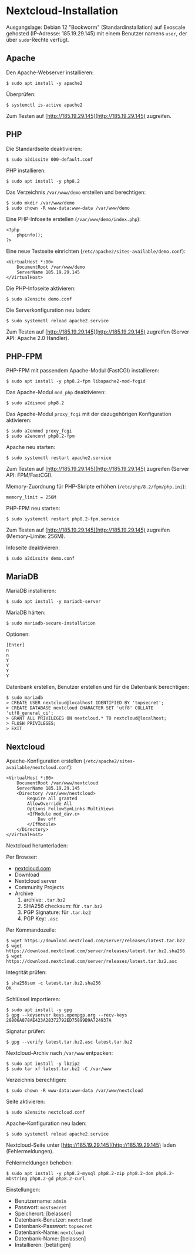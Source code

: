# Nextcloud-Installation

Ausgangslage: Debian 12 "Bookworm" (Standardinstallation) auf Exoscale gehosted
(IP-Adresse: 185.19.29.145) mit einem Benutzer namens `user`, der über
`sudo`-Rechte verfügt.

## Apache

Den Apache-Webserver installieren:

    $ sudo apt install -y apache2

Überprüfen:

    $ systemctl is-active apache2

Zum Testen auf [http://185.19.29.145](http://185.19.29.145) zugreifen.

## PHP

Die Standardseite deaktivieren:

    $ sudo a2dissite 000-default.conf

PHP installieren:

    $ sudo apt install -y php8.2

Das Verzeichnis `/var/www/demo` erstellen und berechtigen:

    $ sudo mkdir /var/www/demo
    $ sudo chown -R www-data:www-data /var/www/demo

Eine PHP-Infoseite erstellen (`/var/www/demo/index.php`):

    <?php
        phpinfo();
    ?>

Eine neue Testseite einrichten (`/etc/apache2/sites-available/demo.conf`):

    <VirtualHost *:80>
        DocumentRoot /var/www/demo
        ServerName 185.19.29.145
    </VirtualHost>

Die PHP-Infoseite aktivieren:

    $ sudo a2ensite demo.conf

Die Serverkonfiguration neu laden:

    $ sudo systemctl reload apache2.service

Zum Testen auf [http://185.19.29.145](http://185.19.29.145) zugreifen (Server API: Apache 2.0 Handler).

## PHP-FPM

PHP-FPM mit passendem Apache-Modul (FastCGI) installieren:

    $ sudo apt install -y php8.2-fpm libapache2-mod-fcgid

Das Apache-Modul `mod_php` deaktivieren:

    $ sudo a2dismod php8.2

Das Apache-Modul `proxy_fcgi` mit der dazugehörigen Konfiguration aktivieren:

    $ sudo a2enmod proxy_fcgi
    $ sudo a2enconf php8.2-fpm

Apache neu starten:

    $ sudo systemctl restart apache2.service

Zum Testen auf [http://185.19.29.145](http://185.19.29.145) zugreifen (Server API: FPM/FastCGI).

Memory-Zuordnung für PHP-Skripte erhöhen (`/etc/php/8.2/fpm/php.ini`):

    memory_limit = 256M

PHP-FPM neu starten:

    $ sudo systemctl restart php8.2-fpm.service

Zum Testen auf [http://185.19.29.145](http://185.19.29.145) zugreifen (Memory-Limite: 256M).

Infoseite deaktivieren:

    $ sudo a2dissite demo.conf

## MariaDB

MariaDB installieren:

    $ sudo apt install -y mariadb-server

MariaDB härten:

    $ sudo mariadb-secure-installation

Optionen:

    [Enter]
    n
    n
    Y
    Y
    Y
    Y

Datenbank erstellen, Benutzer erstellen und für die Datenbank berechtigen:

    $ sudo mariadb
    > CREATE USER nextcloud@localhost IDENTIFIED BY 'topsecret';
    > CREATE DATABASE nextcloud CHARACTER SET 'utf8' COLLATE 'utf8_general_ci';
    > GRANT ALL PRIVILEGES ON nextcloud.* TO nextcloud@localhost;
    > FLUSH PRIVILEGES;
    > EXIT

## Nextcloud

Apache-Konfiguration erstellen (`/etc/apache2/sites-available/nextcloud.conf`):

    <VirtualHost *:80>
        DocumentRoot /var/www/nextcloud
        ServerName 185.19.29.145
        <Directory /var/www/nextcloud>
            Require all granted
            AllowOverride All
            Options FollowSymLinks MultiViews
            <IfModule mod_dav.c>
                Dav off
            </IfModule>
        </Directory>
    </VirtualHost>

Nextcloud herunterladen:

Per Browser:

- [nextcloud.com](https://nextcloud.com)
- Download
- Nextcloud server
- Community Projects
- Archive
    1. archive: `.tar.bz2` 
    2. SHA256 checksum: für `.tar.bz2` 
    3. PGP Signature: für `.tar.bz2`
    4. PGP Key: `.asc`

Per Kommandozeile:

    $ wget https://download.nextcloud.com/server/releases/latest.tar.bz2
    $ wget https://download.nextcloud.com/server/releases/latest.tar.bz2.sha256
    $ wget https://download.nextcloud.com/server/releases/latest.tar.bz2.asc

Integrität prüfen:

    $ sha256sum -c latest.tar.bz2.sha256
    OK

Schlüssel importieren:

    $ sudo apt install -y gpg
    $ gpg --keyserver keys.openpgp.org --recv-keys 28806A878AE423A28372792ED75899B9A724937A

Signatur prüfen:

    $ gpg --verify latest.tar.bz2.asc latest.tar.bz2

Nextcloud-Archiv nach `/var/www` entpacken:

    $ sudo apt install -y lbzip2
    $ sudo tar xf latest.tar.bz2 -C /var/www

Verzeichnis berechtigen:

    $ sudo chown -R www-data:www-data /var/www/nextcloud

Seite aktivieren:

    $ sudo a2ensite nextcloud.conf

Apache-Konfiguration neu laden:

    $ sudo systemctl reload apache2.service

Nextcloud-Seite unter [http://185.19.29.145](http://185.19.29.145) laden (Fehlermeldungen).

Fehlermeldungen beheben:

    $ sudo apt install -y php8.2-mysql php8.2-zip php8.2-dom php8.2-mbstring php8.2-gd php8.2-curl

Einstellungen:

- Benutzername: `admin`
- Passwort: `mostsecret`
- Speicherort: [belassen]
- Datenbank-Benutzer: `nextcloud`
- Datenbank-Passwort: `topsecret`
- Datenbank-Name: `nextcloud`
- Datenbank-Name: [belassen]
- Installieren: [betätigen]